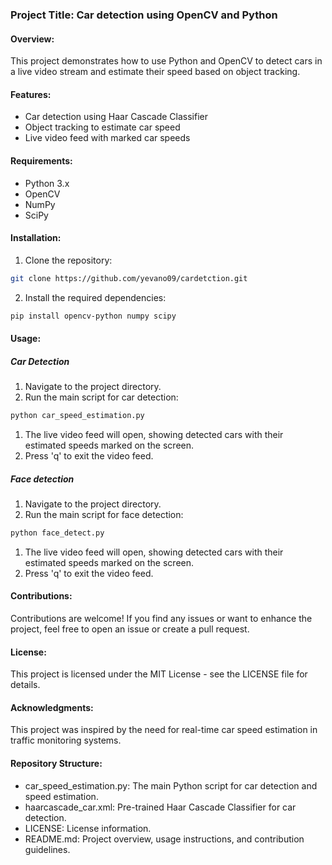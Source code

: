 ### Project Title: Car detection using OpenCV and Python
#### Overview:
This project demonstrates how to use Python and OpenCV to detect cars in a live video stream and estimate their speed based on object tracking.

#### Features:
- Car detection using Haar Cascade Classifier
- Object tracking to estimate car speed
- Live video feed with marked car speeds

#### Requirements:
- Python 3.x
- OpenCV
- NumPy
- SciPy

#### Installation:
1. Clone the repository:

```bash
git clone https://github.com/yevano09/cardetction.git
```

2. Install the required dependencies:

```bash
pip install opencv-python numpy scipy
```

#### Usage:

##### Car Detection
1. Navigate to the project directory.
2. Run the main script for car detection:

```bash
python car_speed_estimation.py
```
1. The live video feed will open, showing detected cars with their estimated speeds marked on the screen.
2. Press 'q' to exit the video feed.

##### Face detection 

1. Navigate to the project directory.
2. Run the main script for face detection:

```bash
python face_detect.py
```
1. The live video feed will open, showing detected cars with their estimated speeds marked on the screen.
2. Press 'q' to exit the video feed.

#### Contributions:

Contributions are welcome! If you find any issues or want to enhance the project, feel free to open an issue or create a pull request.

#### License:

This project is licensed under the MIT License - see the LICENSE file for details.
#### Acknowledgments:

This project was inspired by the need for real-time car speed estimation in traffic monitoring systems.

#### Repository Structure:

- car_speed_estimation.py: The main Python script for car detection and speed estimation.
- haarcascade_car.xml: Pre-trained Haar Cascade Classifier for car detection.
- LICENSE: License information.
- README.md: Project overview, usage instructions, and contribution guidelines.
 

